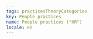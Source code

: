 ```yaml
---
tags: practicesTheoryCategories
key: People practices
name: People practices ("HR")
locale: en
---
```

